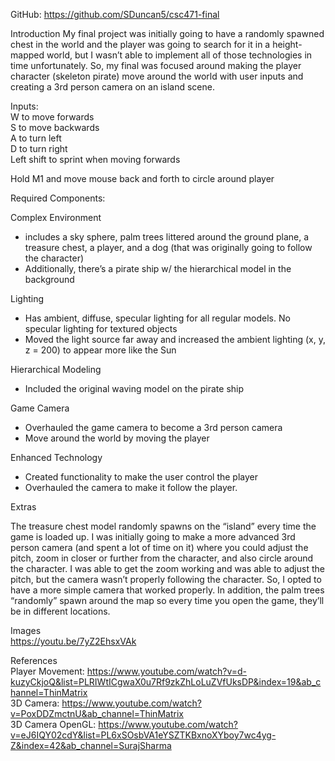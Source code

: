 
GitHub: https://github.com/SDuncan5/csc471-final

Introduction
	My final project was initially going to have a randomly spawned chest in the world and the player was going to search for it in a height-mapped world, but I wasn’t able to implement all of those technologies in time unfortunately. So, my final was focused around making the player character (skeleton pirate) move around the world with user inputs and creating a 3rd person camera on an island scene.

Inputs: <br>
W to move forwards <br>
S to move backwards <br>
A to turn left <br>
D to turn right <br>
Left shift to sprint when moving forwards <br>

Hold M1 and move mouse back and forth to circle around player

Required Components:

Complex Environment
* includes a sky sphere, palm trees littered around the ground plane, a treasure chest, a player, and a dog (that was originally going to follow the character)
* Additionally, there’s a pirate ship w/ the hierarchical model in the background

Lighting
* Has ambient, diffuse, specular lighting for all regular models. No specular lighting for textured objects
* Moved the light source far away and increased the ambient lighting (x, y, z = 200) to appear more like the Sun

Hierarchical Modeling
* Included the original waving model on the pirate ship

Game Camera
* Overhauled the game camera to become a 3rd person camera
* Move around the world by moving the player

Enhanced Technology
* Created functionality to make the user control the player
* Overhauled the camera to make it follow the player.


Extras

The treasure chest model randomly spawns on the “island” every time the game is loaded up.
I was initially going to make a more advanced 3rd person camera (and spent a lot of time on it) where you could adjust the pitch, zoom in closer or further from the character, and also circle around the character. I was able to get the zoom working and was able to adjust the pitch, but the camera wasn’t properly following the character. So, I opted to have a more simple camera that worked properly.
In addition, the palm trees “randomly” spawn around the map so every time you open the game, they’ll be in different locations.

Images <br>
https://youtu.be/7yZ2EhsxVAk

References <br>
Player Movement: https://www.youtube.com/watch?v=d-kuzyCkjoQ&list=PLRIWtICgwaX0u7Rf9zkZhLoLuZVfUksDP&index=19&ab_channel=ThinMatrix <br>
3D Camera: https://www.youtube.com/watch?v=PoxDDZmctnU&ab_channel=ThinMatrix <br>
3D Camera OpenGL: https://www.youtube.com/watch?v=eJ6IQY02cdY&list=PL6xSOsbVA1eYSZTKBxnoXYboy7wc4yg-Z&index=42&ab_channel=SurajSharma




